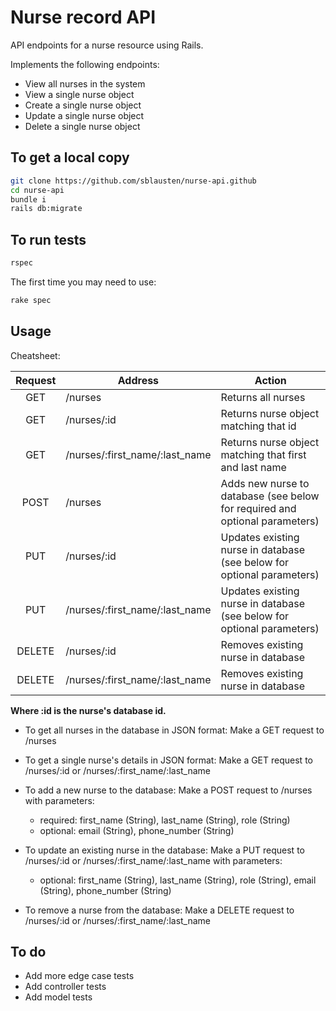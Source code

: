 # Nurse record API

API endpoints for a nurse resource using Rails.

Implements the following endpoints:
* View all nurses in the system
* View a single nurse object
* Create a single nurse object
* Update a single nurse object
* Delete a single nurse object

## To get a local copy

```bash
git clone https://github.com/sblausten/nurse-api.github
cd nurse-api
bundle i
rails db:migrate
```

## To run tests

```bash
rspec
```

The first time you may need to use:
```bash
rake spec
```

## Usage

Cheatsheet:

| Request | Address | Action |
|:-:|---|---|
| GET | /nurses | Returns all nurses |
| GET | /nurses/:id | Returns nurse object matching that id  |
| GET | /nurses/:first_name/:last_name | Returns nurse object matching that first and last name  |
| POST | /nurses | Adds new nurse to database (see below for required and optional parameters) |
| PUT | /nurses/:id | Updates existing nurse in database (see below for optional parameters) |
| PUT | /nurses/:first_name/:last_name | Updates existing nurse in database (see below for optional parameters) |
| DELETE | /nurses/:id | Removes existing nurse in database |
| DELETE | /nurses/:first_name/:last_name | Removes existing nurse in database |

**Where :id is the nurse's database id.**

- To get all nurses in the database in JSON format:
Make a GET request to /nurses

- To get a single nurse's details in JSON format:
Make a GET request to /nurses/:id or /nurses/:first_name/:last_name

- To add a new nurse to the database:
Make a POST request to /nurses with parameters:
  - required: first_name (String), last_name (String), role (String)
  - optional: email (String), phone_number (String)

- To update an existing nurse in the database:
Make a PUT request to /nurses/:id or /nurses/:first_name/:last_name with parameters:
  - optional: first_name (String), last_name (String), role (String), email (String), phone_number (String)

- To remove a nurse from the database:
Make a DELETE request to /nurses/:id or /nurses/:first_name/:last_name

## To do
- Add more edge case tests
- Add controller tests
- Add model tests
